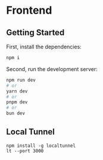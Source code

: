 # Frontend

## Getting Started

First, install the dependencies:

```bash
npm i
```

Second, run the development server:

```bash
npm run dev
# or
yarn dev
# or
pnpm dev
# or
bun dev
```

## Local Tunnel

```
npm install -g localtunnel
lt --port 3000
```
